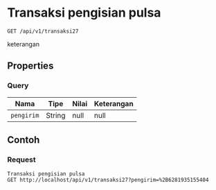 # Transaksi pengisian pulsa
```http
GET /api/v1/transaksi27
```
keterangan
## Properties
### Query
Nama | Tipe | Nilai | Keterangan
--- | --- | --- | ---
<code>pengirim</code> | String | null | null

## Contoh

### Request
```http
Transaksi pengisian pulsa
GET http://localhost/api/v1/transaksi27?pengirim=%2B6281935155404
```
